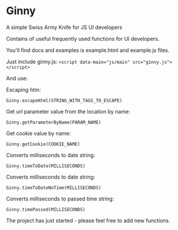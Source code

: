 Ginny
=====

A simple Swiss Army Knife for JS UI developers

Contains of useful frequently used functions for UI developers.

You'll find docs and examples is example.html and example.js files.

Just include ginny.js:
`<script data-main="js/main" src="ginny.js"></script>`

And use:

Escaping htm:
```
Ginny.escapeHtml(STRING_WITH_TAGS_TO_ESCAPE)
```

Get url parameter value from the location by name:
```
Ginny.getParameterByName(PARAM_NAME)
```

Get cookie value by name:
```
Ginny.getCookie(COOKIE_NAME)
```

Converts milliseconds to date string:
```
Ginny.timeToDate(MILLISECONDS)
```

Converts milliseconds to date string:
```
Ginny.timeToDateNoTime(MILLISECONDS)
```

Converts milliseconds to passed time string:
```
Ginny.timePassed(MILLISECONDS)
```



The project has just started - please feel free to add new functions.


